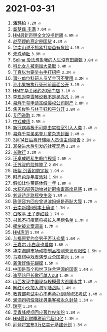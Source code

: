 # 2021-03-31

1. [潘玮柏](https://s.weibo.com/weibo?q=%E6%BD%98%E7%8E%AE%E6%9F%8F&Refer=top) `7.2M 🔥`
1. [奚梦瑶 丰满](https://s.weibo.com/weibo?q=%E5%A5%9A%E6%A2%A6%E7%91%B6%20%E4%B8%B0%E6%BB%A1&Refer=top) `7.0M 🔥`
1. [HM最新声明全文没提新疆](https://s.weibo.com/weibo?q=%23HM%E6%9C%80%E6%96%B0%E5%A3%B0%E6%98%8E%E5%85%A8%E6%96%87%E6%B2%A1%E6%8F%90%E6%96%B0%E7%96%86%23&Refer=top) `4.9M 🔥`
1. [赵丽颖的高定是国货](https://s.weibo.com/weibo?q=%E8%B5%B5%E4%B8%BD%E9%A2%96%E7%9A%84%E9%AB%98%E5%AE%9A%E6%98%AF%E5%9B%BD%E8%B4%A7&Refer=top) `4.3M 🔥`
1. [钟南山说不抓紧打疫苗有危险](https://s.weibo.com/weibo?q=%23%E9%92%9F%E5%8D%97%E5%B1%B1%E8%AF%B4%E4%B8%8D%E6%8A%93%E7%B4%A7%E6%89%93%E7%96%AB%E8%8B%97%E6%9C%89%E5%8D%B1%E9%99%A9%23&Refer=top) `4.1M 🔥`
1. [朱珠孕肚](https://s.weibo.com/weibo?q=%E6%9C%B1%E7%8F%A0%E5%AD%95%E8%82%9A&Refer=top) `3.9M 🔥`
1. [Selina 没法想象我的人生没有田馥甄](https://s.weibo.com/weibo?q=Selina%20%E6%B2%A1%E6%B3%95%E6%83%B3%E8%B1%A1%E6%88%91%E7%9A%84%E4%BA%BA%E7%94%9F%E6%B2%A1%E6%9C%89%E7%94%B0%E9%A6%A5%E7%94%84&Refer=top) `3.8M 🔥`
1. [科比女儿被南加大录取](https://s.weibo.com/weibo?q=%E7%A7%91%E6%AF%94%E5%A5%B3%E5%84%BF%E8%A2%AB%E5%8D%97%E5%8A%A0%E5%A4%A7%E5%BD%95%E5%8F%96&Refer=top) `3.4M 🔥`
1. [丁真以为要举右手打招呼](https://s.weibo.com/weibo?q=%23%E4%B8%81%E7%9C%9F%E4%BB%A5%E4%B8%BA%E8%A6%81%E4%B8%BE%E5%8F%B3%E6%89%8B%E6%89%93%E6%8B%9B%E5%91%BC%23&Refer=top) `3.3M 🔥`
1. [事业单位科研人员奖金可不受限](https://s.weibo.com/weibo?q=%23%E4%BA%8B%E4%B8%9A%E5%8D%95%E4%BD%8D%E7%A7%91%E7%A0%94%E4%BA%BA%E5%91%98%E5%A5%96%E9%87%91%E5%8F%AF%E4%B8%8D%E5%8F%97%E9%99%90%23&Refer=top) `3.2M 🔥`
1. [孙小果被执行死刑前画面公开](https://s.weibo.com/weibo?q=%23%E5%AD%99%E5%B0%8F%E6%9E%9C%E8%A2%AB%E6%89%A7%E8%A1%8C%E6%AD%BB%E5%88%91%E5%89%8D%E7%94%BB%E9%9D%A2%E5%85%AC%E5%BC%80%23&Refer=top) `3.1M 🔥`
1. [HM在华关闭约20家门店](https://s.weibo.com/weibo?q=%23HM%E5%9C%A8%E5%8D%8E%E5%85%B3%E9%97%AD%E7%BA%A620%E5%AE%B6%E9%97%A8%E5%BA%97%23&Refer=top) `3.1M 🔥`
1. [李现对李雪琴说我不是吴亦凡](https://s.weibo.com/weibo?q=%23%E6%9D%8E%E7%8E%B0%E5%AF%B9%E6%9D%8E%E9%9B%AA%E7%90%B4%E8%AF%B4%E6%88%91%E4%B8%8D%E6%98%AF%E5%90%B4%E4%BA%A6%E5%87%A1%23&Refer=top) `2.9M 🔥`
1. [易烊千玺申请冻结侵权公司财产](https://s.weibo.com/weibo?q=%23%E6%98%93%E7%83%8A%E5%8D%83%E7%8E%BA%E7%94%B3%E8%AF%B7%E5%86%BB%E7%BB%93%E4%BE%B5%E6%9D%83%E5%85%AC%E5%8F%B8%E8%B4%A2%E4%BA%A7%23&Refer=top) `2.8M 🔥`
1. [焦恩俊称与林千钰和平分开](https://s.weibo.com/weibo?q=%23%E7%84%A6%E6%81%A9%E4%BF%8A%E7%A7%B0%E4%B8%8E%E6%9E%97%E5%8D%83%E9%92%B0%E5%92%8C%E5%B9%B3%E5%88%86%E5%BC%80%23&Refer=top) `2.8M 🔥`
1. [艾回道歉](https://s.weibo.com/weibo?q=%E8%89%BE%E5%9B%9E%E9%81%93%E6%AD%89&Refer=top) `2.7M 🔥`
1. [中戏成绩](https://s.weibo.com/weibo?q=%E4%B8%AD%E6%88%8F%E6%88%90%E7%BB%A9&Refer=top) `2.5M 🔥`
1. [新冠病毒极不可能由实验室引入人类](https://s.weibo.com/weibo?q=%23%E6%96%B0%E5%86%A0%E7%97%85%E6%AF%92%E6%9E%81%E4%B8%8D%E5%8F%AF%E8%83%BD%E7%94%B1%E5%AE%9E%E9%AA%8C%E5%AE%A4%E5%BC%95%E5%85%A5%E4%BA%BA%E7%B1%BB%23&Refer=top) `2.4M 🔥`
1. [易烊千玺弟弟登儿童杂志封面](https://s.weibo.com/weibo?q=%23%E6%98%93%E7%83%8A%E5%8D%83%E7%8E%BA%E5%BC%9F%E5%BC%9F%E7%99%BB%E5%84%BF%E7%AB%A5%E6%9D%82%E5%BF%97%E5%B0%81%E9%9D%A2%23&Refer=top) `2.4M 🔥`
1. [3月14日后离开瑞丽人员请主动报告](https://s.weibo.com/weibo?q=%233%E6%9C%8814%E6%97%A5%E5%90%8E%E7%A6%BB%E5%BC%80%E7%91%9E%E4%B8%BD%E4%BA%BA%E5%91%98%E8%AF%B7%E4%B8%BB%E5%8A%A8%E6%8A%A5%E5%91%8A%23&Refer=top) `2.2M 🔥`
1. [耳朵进水后引发的社死现场](https://s.weibo.com/weibo?q=%23%E8%80%B3%E6%9C%B5%E8%BF%9B%E6%B0%B4%E5%90%8E%E5%BC%95%E5%8F%91%E7%9A%84%E7%A4%BE%E6%AD%BB%E7%8E%B0%E5%9C%BA%23&Refer=top) `2.2M 🔥`
1. [长歌行](https://s.weibo.com/weibo?q=%E9%95%BF%E6%AD%8C%E8%A1%8C&Refer=top) `2.2M 🔥`
1. [汪卓成晒私生敲门视频](https://s.weibo.com/weibo?q=%23%E6%B1%AA%E5%8D%93%E6%88%90%E6%99%92%E7%A7%81%E7%94%9F%E6%95%B2%E9%97%A8%E8%A7%86%E9%A2%91%23&Refer=top) `2.0M 🔥`
1. [汪苏泷的脸摔肿了](https://s.weibo.com/weibo?q=%23%E6%B1%AA%E8%8B%8F%E6%B3%B7%E7%9A%84%E8%84%B8%E6%91%94%E8%82%BF%E4%BA%86%23&Refer=top) `2.0M 🔥`
1. [杨紫 沉香如屑定妆](https://s.weibo.com/weibo?q=%E6%9D%A8%E7%B4%AB%20%E6%B2%89%E9%A6%99%E5%A6%82%E5%B1%91%E5%AE%9A%E5%A6%86&Refer=top) `1.9M 🔥`
1. [时尚芭莎年度派对](https://s.weibo.com/weibo?q=%E6%97%B6%E5%B0%9A%E8%8A%AD%E8%8E%8E%E5%B9%B4%E5%BA%A6%E6%B4%BE%E5%AF%B9&Refer=top) `1.9M 🔥`
1. [假如让你带薪休假一年](https://s.weibo.com/weibo?q=%23%E5%81%87%E5%A6%82%E8%AE%A9%E4%BD%A0%E5%B8%A6%E8%96%AA%E4%BC%91%E5%81%87%E4%B8%80%E5%B9%B4%23&Refer=top) `1.8M 🔥`
1. [水貂和猫等动物对新冠病毒高度易感](https://s.weibo.com/weibo?q=%23%E6%B0%B4%E8%B2%82%E5%92%8C%E7%8C%AB%E7%AD%89%E5%8A%A8%E7%89%A9%E5%AF%B9%E6%96%B0%E5%86%A0%E7%97%85%E6%AF%92%E9%AB%98%E5%BA%A6%E6%98%93%E6%84%9F%23&Refer=top) `1.8M 🔥`
1. [刘诗诗走路摇曳生姿](https://s.weibo.com/weibo?q=%23%E5%88%98%E8%AF%97%E8%AF%97%E8%B5%B0%E8%B7%AF%E6%91%87%E6%9B%B3%E7%94%9F%E5%A7%BF%23&Refer=top) `1.8M 🔥`
1. [陈德容方回应曾说演妈妈是奇耻大辱](https://s.weibo.com/weibo?q=%E9%99%88%E5%BE%B7%E5%AE%B9%E6%96%B9%E5%9B%9E%E5%BA%94%E6%9B%BE%E8%AF%B4%E6%BC%94%E5%A6%88%E5%A6%88%E6%98%AF%E5%A5%87%E8%80%BB%E5%A4%A7%E8%BE%B1&Refer=top) `1.7M 🔥`
1. [云南新增6例本土确诊](https://s.weibo.com/weibo?q=%23%E4%BA%91%E5%8D%97%E6%96%B0%E5%A2%9E6%E4%BE%8B%E6%9C%AC%E5%9C%9F%E7%A1%AE%E8%AF%8A%23&Refer=top) `1.7M 🔥`
1. [白敬亭 王子走红毯](https://s.weibo.com/weibo?q=%E7%99%BD%E6%95%AC%E4%BA%AD%20%E7%8E%8B%E5%AD%90%E8%B5%B0%E7%BA%A2%E6%AF%AF&Refer=top) `1.7M 🔥`
1. [村民不打疫苗将被拉入黑榜名单](https://s.weibo.com/weibo?q=%23%E6%9D%91%E6%B0%91%E4%B8%8D%E6%89%93%E7%96%AB%E8%8B%97%E5%B0%86%E8%A2%AB%E6%8B%89%E5%85%A5%E9%BB%91%E6%A6%9C%E5%90%8D%E5%8D%95%23&Refer=top) `1.7M 🔥`
1. [椰树被立案调查](https://s.weibo.com/weibo?q=%23%E6%A4%B0%E6%A0%91%E8%A2%AB%E7%AB%8B%E6%A1%88%E8%B0%83%E6%9F%A5%23&Refer=top) `1.7M 🔥`
1. [HM声明](https://s.weibo.com/weibo?q=HM%E5%A3%B0%E6%98%8E&Refer=top) `1.7M 🔥`
1. [与福原爱约会男子否认恋情](https://s.weibo.com/weibo?q=%E4%B8%8E%E7%A6%8F%E5%8E%9F%E7%88%B1%E7%BA%A6%E4%BC%9A%E7%94%B7%E5%AD%90%E5%90%A6%E8%AE%A4%E6%81%8B%E6%83%85&Refer=top) `1.6M 🔥`
1. [王嘉尔 小白我也爱你](https://s.weibo.com/weibo?q=%E7%8E%8B%E5%98%89%E5%B0%94%20%E5%B0%8F%E7%99%BD%E6%88%91%E4%B9%9F%E7%88%B1%E4%BD%A0&Refer=top) `1.6M 🔥`
1. [华南海鲜市场动物制品检测未发现阳性](https://s.weibo.com/weibo?q=%23%E5%8D%8E%E5%8D%97%E6%B5%B7%E9%B2%9C%E5%B8%82%E5%9C%BA%E5%8A%A8%E7%89%A9%E5%88%B6%E5%93%81%E6%A3%80%E6%B5%8B%E6%9C%AA%E5%8F%91%E7%8E%B0%E9%98%B3%E6%80%A7%23&Refer=top) `1.5M 🔥`
1. [马嘉祺中戏表演专业全国第六](https://s.weibo.com/weibo?q=%23%E9%A9%AC%E5%98%89%E7%A5%BA%E4%B8%AD%E6%88%8F%E8%A1%A8%E6%BC%94%E4%B8%93%E4%B8%9A%E5%85%A8%E5%9B%BD%E7%AC%AC%E5%85%AD%23&Refer=top) `1.5M 🔥`
1. [龚俊好像花蝴蝶](https://s.weibo.com/weibo?q=%E9%BE%9A%E4%BF%8A%E5%A5%BD%E5%83%8F%E8%8A%B1%E8%9D%B4%E8%9D%B6&Refer=top) `1.5M 🔥`
1. [中国是首个和世卫联合溯源的国家](https://s.weibo.com/weibo?q=%23%E4%B8%AD%E5%9B%BD%E6%98%AF%E9%A6%96%E4%B8%AA%E5%92%8C%E4%B8%96%E5%8D%AB%E8%81%94%E5%90%88%E6%BA%AF%E6%BA%90%E7%9A%84%E5%9B%BD%E5%AE%B6%23&Refer=top) `1.4M 🔥`
1. [迪丽热巴长歌行单人cut](https://s.weibo.com/weibo?q=%23%E8%BF%AA%E4%B8%BD%E7%83%AD%E5%B7%B4%E9%95%BF%E6%AD%8C%E8%A1%8C%E5%8D%95%E4%BA%BAcut%23&Refer=top) `1.4M 🔥`
1. [山西发现中国现存规模最大战国水井](https://s.weibo.com/weibo?q=%23%E5%B1%B1%E8%A5%BF%E5%8F%91%E7%8E%B0%E4%B8%AD%E5%9B%BD%E7%8E%B0%E5%AD%98%E8%A7%84%E6%A8%A1%E6%9C%80%E5%A4%A7%E6%88%98%E5%9B%BD%E6%B0%B4%E4%BA%95%23&Refer=top) `1.4M 🔥`
1. [网红小伙加入海军陆战队](https://s.weibo.com/weibo?q=%23%E7%BD%91%E7%BA%A2%E5%B0%8F%E4%BC%99%E5%8A%A0%E5%85%A5%E6%B5%B7%E5%86%9B%E9%99%86%E6%88%98%E9%98%9F%23&Refer=top) `1.4M 🔥`
1. [教育部考试中心不再承办剑桥MSE考试](https://s.weibo.com/weibo?q=%23%E6%95%99%E8%82%B2%E9%83%A8%E8%80%83%E8%AF%95%E4%B8%AD%E5%BF%83%E4%B8%8D%E5%86%8D%E6%89%BF%E5%8A%9E%E5%89%91%E6%A1%A5MSE%E8%80%83%E8%AF%95%23&Refer=top) `1.4M 🔥`
1. [滴滴司机性骚扰男乘客被永久封禁](https://s.weibo.com/weibo?q=%23%E6%BB%B4%E6%BB%B4%E5%8F%B8%E6%9C%BA%E6%80%A7%E9%AA%9A%E6%89%B0%E7%94%B7%E4%B9%98%E5%AE%A2%E8%A2%AB%E6%B0%B8%E4%B9%85%E5%B0%81%E7%A6%81%23&Refer=top) `1.3M 🔥`
1. [瑞丽](https://s.weibo.com/weibo?q=%E7%91%9E%E4%B8%BD&Refer=top) `1.3M 🔥`
1. [吴青峰哽咽回应著作权纠纷](https://s.weibo.com/weibo?q=%23%E5%90%B4%E9%9D%92%E5%B3%B0%E5%93%BD%E5%92%BD%E5%9B%9E%E5%BA%94%E8%91%97%E4%BD%9C%E6%9D%83%E7%BA%A0%E7%BA%B7%23&Refer=top) `1.3M 🔥`
1. [HM最新财季税前亏超10亿](https://s.weibo.com/weibo?q=%23HM%E6%9C%80%E6%96%B0%E8%B4%A2%E5%AD%A3%E7%A8%8E%E5%89%8D%E4%BA%8F%E8%B6%8510%E4%BA%BF%23&Refer=top) `1.3M 🔥`
1. [拜登将宣布3万亿美元基建计划](https://s.weibo.com/weibo?q=%23%E6%8B%9C%E7%99%BB%E5%B0%86%E5%AE%A3%E5%B8%833%E4%B8%87%E4%BA%BF%E7%BE%8E%E5%85%83%E5%9F%BA%E5%BB%BA%E8%AE%A1%E5%88%92%23&Refer=top) `1.3M 🔥`
